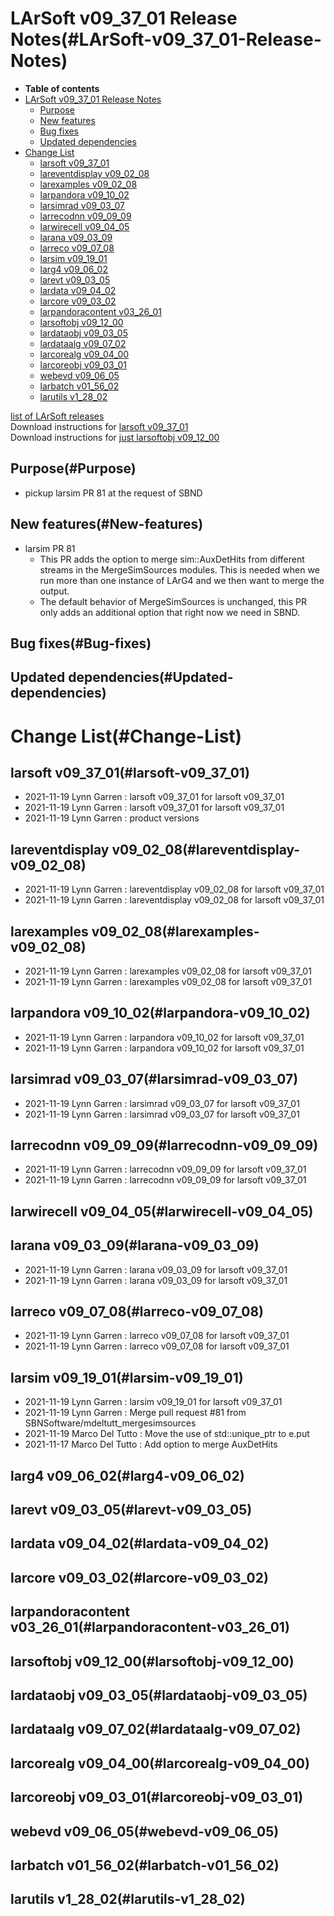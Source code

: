 LArSoft v09\_37\_01 Release Notes(#LArSoft-v09_37_01-Release-Notes)
======================================================================

-   **Table of contents**
-   [LArSoft v09\_37\_01 Release Notes](#LArSoft-v09_37_01-Release-Notes)
    -   [Purpose](#Purpose)
    -   [New features](#New-features)
    -   [Bug fixes](#Bug-fixes)
    -   [Updated dependencies](#Updated-dependencies)
-   [Change List](#Change-List)
    -   [larsoft v09\_37\_01](#larsoft-v09_37_01)
    -   [lareventdisplay v09\_02\_08](#lareventdisplay-v09_02_08)
    -   [larexamples v09\_02\_08](#larexamples-v09_02_08)
    -   [larpandora v09\_10\_02](#larpandora-v09_10_02)
    -   [larsimrad v09\_03\_07](#larsimrad-v09_03_07)
    -   [larrecodnn v09\_09\_09](#larrecodnn-v09_09_09)
    -   [larwirecell v09\_04\_05](#larwirecell-v09_04_05)
    -   [larana v09\_03\_09](#larana-v09_03_09)
    -   [larreco v09\_07\_08](#larreco-v09_07_08)
    -   [larsim v09\_19\_01](#larsim-v09_19_01)
    -   [larg4 v09\_06\_02](#larg4-v09_06_02)
    -   [larevt v09\_03\_05](#larevt-v09_03_05)
    -   [lardata v09\_04\_02](#lardata-v09_04_02)
    -   [larcore v09\_03\_02](#larcore-v09_03_02)
    -   [larpandoracontent v03\_26\_01](#larpandoracontent-v03_26_01)
    -   [larsoftobj v09\_12\_00](#larsoftobj-v09_12_00)
    -   [lardataobj v09\_03\_05](#lardataobj-v09_03_05)
    -   [lardataalg v09\_07\_02](#lardataalg-v09_07_02)
    -   [larcorealg v09\_04\_00](#larcorealg-v09_04_00)
    -   [larcoreobj v09\_03\_01](#larcoreobj-v09_03_01)
    -   [webevd v09\_06\_05](#webevd-v09_06_05)
    -   [larbatch v01\_56\_02](#larbatch-v01_56_02)
    -   [larutils v1\_28\_02](#larutils-v1_28_02)

[list of LArSoft releases](LArSoft_release_list)\
Download instructions for [larsoft v09\_37\_01](http://scisoft.fnal.gov/scisoft/bundles/larsoft/v09_37_01/larsoft-v09_37_01.html)\
Download instructions for [just larsoftobj v09\_12\_00](http://scisoft.fnal.gov/scisoft/bundles/larsoftobj/v09_12_00/larsoftobj-v09_12_00.html)

Purpose(#Purpose)
--------------------

-   pickup larsim PR 81 at the request of SBND

New features(#New-features)
------------------------------

-   larsim PR 81
    -   This PR adds the option to merge sim::AuxDetHits from different streams in the MergeSimSources modules. This is needed when we run more than one instance of LArG4 and we then want to merge the output.
    -   The default behavior of MergeSimSources is unchanged, this PR only adds an additional option that right now we need in SBND.

Bug fixes(#Bug-fixes)
------------------------

Updated dependencies(#Updated-dependencies)
----------------------------------------------

Change List(#Change-List)
============================

larsoft v09\_37\_01(#larsoft-v09_37_01)
------------------------------------------

-   2021-11-19 Lynn Garren : larsoft v09\_37\_01 for larsoft v09\_37\_01
-   2021-11-19 Lynn Garren : larsoft v09\_37\_01 for larsoft v09\_37\_01
-   2021-11-19 Lynn Garren : product versions

lareventdisplay v09\_02\_08(#lareventdisplay-v09_02_08)
----------------------------------------------------------

-   2021-11-19 Lynn Garren : lareventdisplay v09\_02\_08 for larsoft v09\_37\_01
-   2021-11-19 Lynn Garren : lareventdisplay v09\_02\_08 for larsoft v09\_37\_01

larexamples v09\_02\_08(#larexamples-v09_02_08)
--------------------------------------------------

-   2021-11-19 Lynn Garren : larexamples v09\_02\_08 for larsoft v09\_37\_01
-   2021-11-19 Lynn Garren : larexamples v09\_02\_08 for larsoft v09\_37\_01

larpandora v09\_10\_02(#larpandora-v09_10_02)
------------------------------------------------

-   2021-11-19 Lynn Garren : larpandora v09\_10\_02 for larsoft v09\_37\_01
-   2021-11-19 Lynn Garren : larpandora v09\_10\_02 for larsoft v09\_37\_01

larsimrad v09\_03\_07(#larsimrad-v09_03_07)
----------------------------------------------

-   2021-11-19 Lynn Garren : larsimrad v09\_03\_07 for larsoft v09\_37\_01
-   2021-11-19 Lynn Garren : larsimrad v09\_03\_07 for larsoft v09\_37\_01

larrecodnn v09\_09\_09(#larrecodnn-v09_09_09)
------------------------------------------------

-   2021-11-19 Lynn Garren : larrecodnn v09\_09\_09 for larsoft v09\_37\_01
-   2021-11-19 Lynn Garren : larrecodnn v09\_09\_09 for larsoft v09\_37\_01

larwirecell v09\_04\_05(#larwirecell-v09_04_05)
--------------------------------------------------

larana v09\_03\_09(#larana-v09_03_09)
----------------------------------------

-   2021-11-19 Lynn Garren : larana v09\_03\_09 for larsoft v09\_37\_01
-   2021-11-19 Lynn Garren : larana v09\_03\_09 for larsoft v09\_37\_01

larreco v09\_07\_08(#larreco-v09_07_08)
------------------------------------------

-   2021-11-19 Lynn Garren : larreco v09\_07\_08 for larsoft v09\_37\_01
-   2021-11-19 Lynn Garren : larreco v09\_07\_08 for larsoft v09\_37\_01

larsim v09\_19\_01(#larsim-v09_19_01)
----------------------------------------

-   2021-11-19 Lynn Garren : larsim v09\_19\_01 for larsoft v09\_37\_01
-   2021-11-19 Lynn Garren : Merge pull request \#81 from SBNSoftware/mdeltutt\_mergesimsources
-   2021-11-19 Marco Del Tutto : Move the use of std::unique\_ptr to e.put
-   2021-11-17 Marco Del Tutto : Add option to merge AuxDetHits

larg4 v09\_06\_02(#larg4-v09_06_02)
--------------------------------------

larevt v09\_03\_05(#larevt-v09_03_05)
----------------------------------------

lardata v09\_04\_02(#lardata-v09_04_02)
------------------------------------------

larcore v09\_03\_02(#larcore-v09_03_02)
------------------------------------------

larpandoracontent v03\_26\_01(#larpandoracontent-v03_26_01)
--------------------------------------------------------------

larsoftobj v09\_12\_00(#larsoftobj-v09_12_00)
------------------------------------------------

lardataobj v09\_03\_05(#lardataobj-v09_03_05)
------------------------------------------------

lardataalg v09\_07\_02(#lardataalg-v09_07_02)
------------------------------------------------

larcorealg v09\_04\_00(#larcorealg-v09_04_00)
------------------------------------------------

larcoreobj v09\_03\_01(#larcoreobj-v09_03_01)
------------------------------------------------

webevd v09\_06\_05(#webevd-v09_06_05)
----------------------------------------

larbatch v01\_56\_02(#larbatch-v01_56_02)
--------------------------------------------

larutils v1\_28\_02(#larutils-v1_28_02)
------------------------------------------
